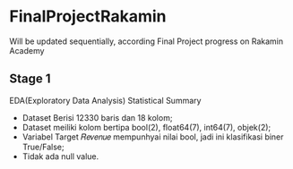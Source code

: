 # FinalProjectRakamin
Will be updated sequentially, according Final Project progress on Rakamin Academy

## Stage 1
EDA(Exploratory Data Analysis)
Statistical Summary
- Dataset Berisi 12330 baris dan 18 kolom;
- Dataset meiliki kolom bertipa bool(2), float64(7), int64(7), objek(2);
- Variabel Target  𝑅𝑒𝑣𝑒𝑛𝑢𝑒  mempunhyai nilai bool, jadi ini klasifikasi biner True/False;
- Tidak ada null value.
